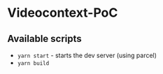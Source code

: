 # Videocontext-PoC

## Available scripts

* `yarn start` - starts the dev server (using parcel)
* `yarn build`
